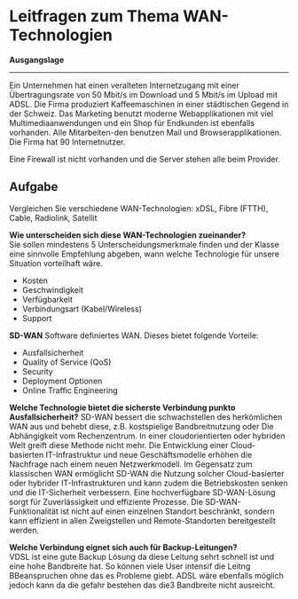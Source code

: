 # Leitfragen zum Thema WAN-Technologien

**Ausgangslage**
***
Ein Unternehmen hat einen veralteten Internetzugang mit einer Übertragungsrate von 50 Mbit/s im Download und 5 Mbit/s im Upload mit ADSL. Die Firma produziert Kaffeemaschinen in einer städtischen Gegend in der Schweiz. Das Marketing benutzt moderne Webapplikationen mit viel Multimediaanwendungen und ein Shop für Endkunden ist ebenfalls vorhanden. Alle Mitarbeiten-den benutzen Mail und Browserapplikationen. Die Firma hat 90 Internetnutzer.

Eine Firewall ist nicht vorhanden und die Server stehen alle beim Provider.

## **Aufgabe**

Vergleichen Sie verschiedene WAN-Technologien:
xDSL,
Fibre (FTTH),
Cable,
Radiolink,
Satellit

**Wie unterscheiden sich diese WAN-Technologien zueinander?** <br>
Sie sollen mindestens 5 Unterscheidungsmerkmale finden und der Klasse eine sinnvolle Empfehlung abgeben, wann welche Technologie für unsere Situation vorteilhaft wäre.
- Kosten
- Geschwindigkeit
- Verfügbarkeit
- Verbindungsart (Kabel/Wireless)
- Support


**SD-WAN**
Software definiertes WAN. 
Dieses bietet folgende Vorteile:
- Ausfallsicherheit
- Quality of Service (QoS)
- Security
- Deployment Optionen
- Online Traffic Engineering

**Welche Technologie bietet die sicherste Verbindung punkto Ausfallsicherheit?** 
SD-WAN bessert die schwachstellen des herkömlichen WAN aus und behebt diese, z.B. kostspielige Bandbreitnutzung oder Die Abhängigkeit vom Rechenzentrum. In einer cloudorientierten oder hybriden Welt greift diese Methode nicht mehr. Die Entwicklung einer Cloud-basierten IT-Infrastruktur und neue Geschäftsmodelle erhöhen die Nachfrage nach einem neuen Netzwerkmodell. Im Gegensatz zum klassischen WAN ermöglicht SD-WAN die Nutzung solcher Cloud-basierter oder hybrider IT-Infrastrukturen und kann zudem die Betriebskosten senken und die IT-Sicherheit verbessern. Eine hochverfügbare SD-WAN-Lösung sorgt für Zuverlässigkeit und effiziente Prozesse. Die SD-WAN-Funktionalität ist nicht auf einen einzelnen Standort beschränkt, sondern kann effizient in allen Zweigstellen und Remote-Standorten bereitgestellt werden.

**Welche Verbindung eignet sich auch für Backup-Leitungen?**<br>
VDSL ist eine gute Backup Lösung da diese Leitung sehrt schnell ist und eine hohe Bandbreite hat. So können viele User intensif die Leitng BBeanspruchen ohne das es Probleme giebt. ADSL wäre ebenfalls möglich jedoch kann da die gefahr bestehen das die3 Bandbreite nicht ausreicht. 
